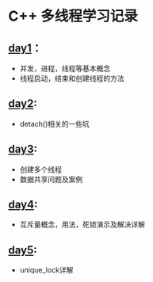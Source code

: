 #  C++ 多线程学习记录
## [day1](https://github.com/mei123hao/cpp_multithread/blob/master/test1/README.md)：
* 并发，进程，线程等基本概念
* 线程启动，结束和创建线程的方法
## [day2](https://github.com/mei123hao/cpp_multithread/blob/master/test2/README.md):
* detach()相关的一些坑
## [day3](https://github.com/mei123hao/cpp_multithread/blob/master/test3/README.md):
* 创建多个线程
* 数据共享问题及案例
## [day4](https://github.com/mei123hao/cpp_multithread/blob/master/test4/README.md):
* 互斥量概念，用法，死锁演示及解决详解
## [day5](https://github.com/mei123hao/cpp_multithread/blob/master/test5/README.md):
* unique_lock详解
